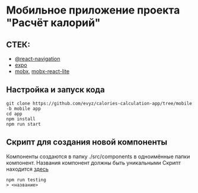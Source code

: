 # Мобильное приложение проекта "Расчёт калорий"

## СТЕК:

-   [@react-navigation](https://reactnavigation.org/docs/getting-started/)
-   [expo](https://expo.dev/home)
-   [mobx](https://mobx.js.org/README.html), [mobx-react-lite](https://mobx.js.org/react-integration.html#tips)

## Настройка и запуск кода

```
git clone https://github.com/evyz/calories-calculation-app/tree/mobile -b mobile app
cd app
npm install
npm run start
```

## Скрипт для создания новой компоненты

Компоненты создаются в папку ./src/components в одноимённые папки компонент. Названия компонент должны быть уникальными
Скрипт находится [здесь](https://github.com/evyz/calories-calculation-app/blob/mobile/scripts/function.js)

```
npm run testing
> <название>
```
